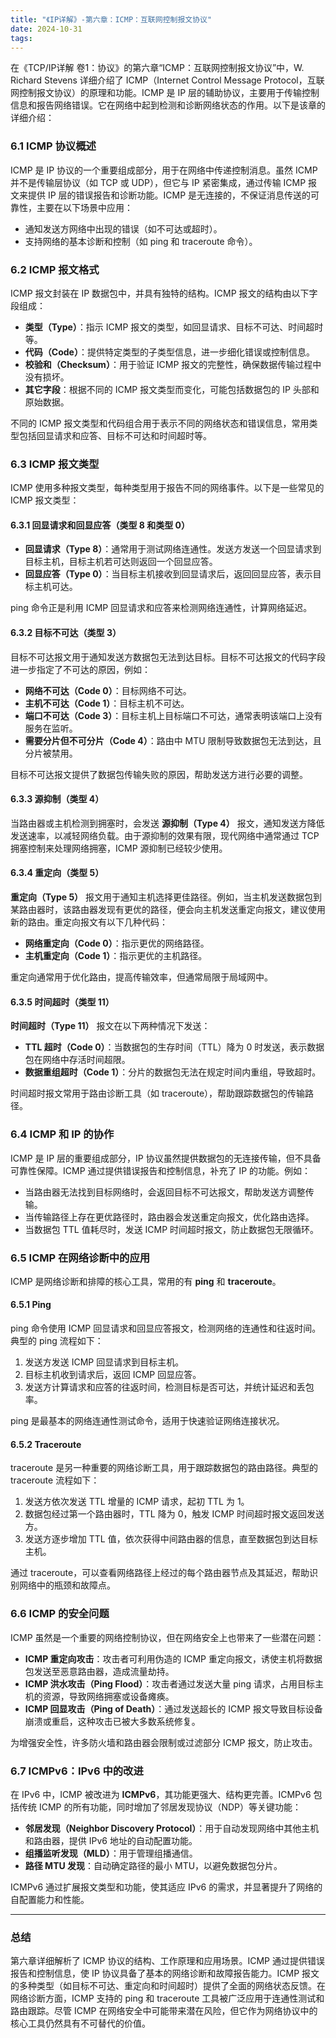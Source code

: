 ```yaml
---
title: "《IP详解》-第六章：ICMP：互联网控制报文协议"
date: 2024-10-31
tags: 
---
```

在《TCP/IP详解 卷1：协议》的第六章“ICMP：互联网控制报文协议”中，W. Richard Stevens 详细介绍了 ICMP（Internet Control Message Protocol，互联网控制报文协议）的原理和功能。ICMP 是 IP 层的辅助协议，主要用于传输控制信息和报告网络错误。它在网络中起到检测和诊断网络状态的作用。以下是该章的详细介绍：

### 6.1 ICMP 协议概述
ICMP 是 IP 协议的一个重要组成部分，用于在网络中传递控制消息。虽然 ICMP 并不是传输层协议（如 TCP 或 UDP），但它与 IP 紧密集成，通过传输 ICMP 报文来提供 IP 层的错误报告和诊断功能。ICMP 是无连接的，不保证消息传送的可靠性，主要在以下场景中应用：
- 通知发送方网络中出现的错误（如不可达或超时）。
- 支持网络的基本诊断和控制（如 ping 和 traceroute 命令）。

### 6.2 ICMP 报文格式
ICMP 报文封装在 IP 数据包中，并具有独特的结构。ICMP 报文的结构由以下字段组成：
- **类型（Type）**：指示 ICMP 报文的类型，如回显请求、目标不可达、时间超时等。
- **代码（Code）**：提供特定类型的子类型信息，进一步细化错误或控制信息。
- **校验和（Checksum）**：用于验证 ICMP 报文的完整性，确保数据传输过程中没有损坏。
- **其它字段**：根据不同的 ICMP 报文类型而变化，可能包括数据包的 IP 头部和原始数据。

不同的 ICMP 报文类型和代码组合用于表示不同的网络状态和错误信息，常用类型包括回显请求和应答、目标不可达和时间超时等。

### 6.3 ICMP 报文类型
ICMP 使用多种报文类型，每种类型用于报告不同的网络事件。以下是一些常见的 ICMP 报文类型：

#### 6.3.1 回显请求和回显应答（类型 8 和类型 0）
- **回显请求（Type 8）**：通常用于测试网络连通性。发送方发送一个回显请求到目标主机，目标主机若可达则返回一个回显应答。
- **回显应答（Type 0）**：当目标主机接收到回显请求后，返回回显应答，表示目标主机可达。

ping 命令正是利用 ICMP 回显请求和应答来检测网络连通性，计算网络延迟。

#### 6.3.2 目标不可达（类型 3）
目标不可达报文用于通知发送方数据包无法到达目标。目标不可达报文的代码字段进一步指定了不可达的原因，例如：
- **网络不可达（Code 0）**：目标网络不可达。
- **主机不可达（Code 1）**：目标主机不可达。
- **端口不可达（Code 3）**：目标主机上目标端口不可达，通常表明该端口上没有服务在监听。
- **需要分片但不可分片（Code 4）**：路由中 MTU 限制导致数据包无法到达，且分片被禁用。

目标不可达报文提供了数据包传输失败的原因，帮助发送方进行必要的调整。

#### 6.3.3 源抑制（类型 4）
当路由器或主机检测到拥塞时，会发送 **源抑制（Type 4）** 报文，通知发送方降低发送速率，以减轻网络负载。由于源抑制的效果有限，现代网络中通常通过 TCP 拥塞控制来处理网络拥塞，ICMP 源抑制已经较少使用。

#### 6.3.4 重定向（类型 5）
**重定向（Type 5）** 报文用于通知主机选择更佳路径。例如，当主机发送数据包到某路由器时，该路由器发现有更优的路径，便会向主机发送重定向报文，建议使用新的路由。重定向报文有以下几种代码：
- **网络重定向（Code 0）**：指示更优的网络路径。
- **主机重定向（Code 1）**：指示更优的主机路径。

重定向通常用于优化路由，提高传输效率，但通常局限于局域网中。

#### 6.3.5 时间超时（类型 11）
**时间超时（Type 11）** 报文在以下两种情况下发送：
- **TTL 超时（Code 0）**：当数据包的生存时间（TTL）降为 0 时发送，表示数据包在网络中存活时间超限。
- **数据重组超时（Code 1）**：分片的数据包无法在规定时间内重组，导致超时。

时间超时报文常用于路由诊断工具（如 traceroute），帮助跟踪数据包的传输路径。

### 6.4 ICMP 和 IP 的协作
ICMP 是 IP 层的重要组成部分，IP 协议虽然提供数据包的无连接传输，但不具备可靠性保障。ICMP 通过提供错误报告和控制信息，补充了 IP 的功能。例如：
- 当路由器无法找到目标网络时，会返回目标不可达报文，帮助发送方调整传输。
- 当传输路径上存在更优路径时，路由器会发送重定向报文，优化路由选择。
- 当数据包 TTL 值耗尽时，发送 ICMP 时间超时报文，防止数据包无限循环。

### 6.5 ICMP 在网络诊断中的应用
ICMP 是网络诊断和排障的核心工具，常用的有 **ping** 和 **traceroute**。

#### 6.5.1 Ping
ping 命令使用 ICMP 回显请求和回显应答报文，检测网络的连通性和往返时间。典型的 ping 流程如下：
1. 发送方发送 ICMP 回显请求到目标主机。
2. 目标主机收到请求后，返回 ICMP 回显应答。
3. 发送方计算请求和应答的往返时间，检测目标是否可达，并统计延迟和丢包率。

ping 是最基本的网络连通性测试命令，适用于快速验证网络连接状况。

#### 6.5.2 Traceroute
traceroute 是另一种重要的网络诊断工具，用于跟踪数据包的路由路径。典型的 traceroute 流程如下：
1. 发送方依次发送 TTL 增量的 ICMP 请求，起初 TTL 为 1。
2. 数据包经过第一个路由器时，TTL 降为 0，触发 ICMP 时间超时报文返回发送方。
3. 发送方逐步增加 TTL 值，依次获得中间路由器的信息，直至数据包到达目标主机。

通过 traceroute，可以查看网络路径上经过的每个路由器节点及其延迟，帮助识别网络中的瓶颈和故障点。

### 6.6 ICMP 的安全问题
ICMP 虽然是一个重要的网络控制协议，但在网络安全上也带来了一些潜在问题：
- **ICMP 重定向攻击**：攻击者可利用伪造的 ICMP 重定向报文，诱使主机将数据包发送至恶意路由器，造成流量劫持。
- **ICMP 洪水攻击（Ping Flood）**：攻击者通过发送大量 ping 请求，占用目标主机的资源，导致网络拥塞或设备瘫痪。
- **ICMP 回显攻击（Ping of Death）**：通过发送超长的 ICMP 报文导致目标设备崩溃或重启，这种攻击已被大多数系统修复。

为增强安全性，许多防火墙和路由器会限制或过滤部分 ICMP 报文，防止攻击。

### 6.7 ICMPv6：IPv6 中的改进
在 IPv6 中，ICMP 被改进为 **ICMPv6**，其功能更强大、结构更完善。ICMPv6 包括传统 ICMP 的所有功能，同时增加了邻居发现协议（NDP）等关键功能：
- **邻居发现（Neighbor Discovery Protocol）**：用于自动发现网络中其他主机和路由器，提供 IPv6 地址的自动配置功能。
- **组播监听发现（MLD）**：用于管理组播通信。
- **路径 MTU 发现**：自动确定路径的最小 MTU，以避免数据包分片。

ICMPv6 通过扩展报文类型和功能，使其适应 IPv6 的需求，并显著提升了网络的自配置能力和性能。



---

### 总结
第六章详细解析了 ICMP 协议的结构、工作原理和应用场景。ICMP 通过提供错误报告和控制信息，使 IP 协议具备了基本的网络诊断和故障报告能力。ICMP 报文的多种类型（如目标不可达、重定向和时间超时）提供了全面的网络状态反馈。在网络诊断方面，ICMP 支持的 ping 和 traceroute 工具被广泛应用于连通性测试和路由跟踪。尽管 ICMP 在网络安全中可能带来潜在风险，但它作为网络协议中的核心工具仍然具有不可替代的价值。
